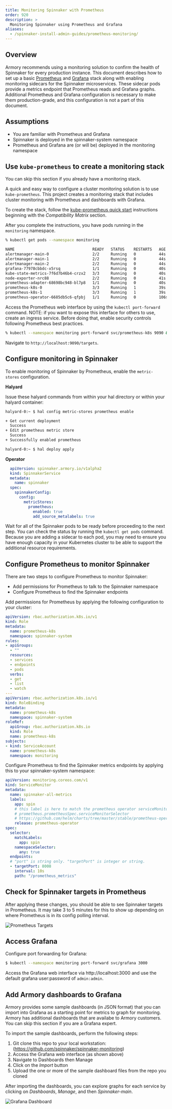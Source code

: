 ```yaml
---
title: Monitoring Spinnaker with Prometheus
order: 920
description: >
  Monitoring Spinnaker using Prometheus and Grafana
aliases:
  - /spinnaker-install-admin-guides/prometheus-monitoring/
---
```


## Overview

Armory recommends using a monitoring solution to confirm the health of Spinnaker for every production instance. This document describes how to set up a basic [Prometheus](https://prometheus.io/) and [Grafana](https://grafana.com/) stack along with enabling monitoring sidecars for the Spinnaker microservices. These sidecar pods provide a metrics endpoint that Prometheus reads and Grafana graphs. Additional Prometheus and Grafana configuration is necessary to make them production-grade, and this configuration is not a part of this document.

## Assumptions

* You are familiar with Prometheus and Grafana
* Spinnaker is deployed in the spinnaker-system namespace
* Prometheus and Grafana are (or will be) deployed in the monitoring namespace


## Use `kube-prometheus` to create a monitoring stack

You can skip this section if you already have a monitoring stack.

A quick and easy way to configure a cluster monitoring solution is to use `kube-prometheus`. This project creates a monitoring stack that includes cluster monitoring with Prometheus and dashboards with Grafana.

To create the stack, follow the [kube-prometheus quick start](https://github.com/coreos/kube-prometheus#kubernetes-compatibility-matrix) instructions beginning with the _Compatibility Matrix_ section.

After you complete the instructions, you have pods running in the `monitoring` namespace.

```bash
% kubectl get pods --namespace monitoring

NAME                                  READY   STATUS    RESTARTS   AGE
alertmanager-main-0                   2/2     Running   0          44s
alertmanager-main-1                   2/2     Running   0          44s
alertmanager-main-2                   2/2     Running   0          44s
grafana-77978cbbdc-x5rsq              1/1     Running   0          40s
kube-state-metrics-7f6d7b46b4-crzx2   3/3     Running   0          40s
node-exporter-nrc88                   2/2     Running   0          41s
prometheus-adapter-68698bc948-bl7p8   1/1     Running   0          40s
prometheus-k8s-0                      3/3     Running   1          39s
prometheus-k8s-1                      3/3     Running   1          39s
prometheus-operator-6685db5c6-qfpbj   1/1     Running   0          106s

```

Access the Prometheus web interface by using the `kubectl port-forward` command. NOTE: if you want to expose this interface for others to use, create an ingress service. Before doing that, enable security controls following Prometheus best practices.

```bash
% kubectl --namespace monitoring port-forward svc/prometheus-k8s 9090 &
```

Navigate to `http://localhost:9090/targets`.

## Configure monitoring in Spinnaker

To enable monitoring of Spinnaker by Prometheus, enable the `metric-stores` configuration.

**Halyard**

Issue these halyard commands from within your hal directory or within your halyard container:

```bash
halyard-0:~ $ hal config metric-stores prometheus enable

+ Get current deployment
  Success
+ Edit prometheus metric store
  Success
+ Successfully enabled prometheus

halyard-0:~ $ hal deploy apply
```

**Operator**
```yaml
  apiVersion: spinnaker.armory.io/v1alpha2
  kind: SpinnakerService
  metadata:
    name: spinnaker
  spec:
    spinnakerConfig:  
      config:
        metricStores:
          prometheus:
            enabled: true
            add_source_metalabels: true          
```

Wait for all of the Spinnaker pods to be ready before proceeding to the next step. You can check the status by running the `kubectl get pods` command.  Because you are adding a sidecar to each pod, you may need to ensure you have enough capacity in your Kubernetes cluster to be able to support the additional resource requirements.

##  Configure Prometheus to monitor Spinnaker

There are two steps to configure Prometheus to monitor Spinnaker:

- Add permissions for Prometheus to talk to the Spinnaker namespace
- Configure Prometheus to find the Spinnaker endpoints

Add permissions for Prometheus by applying the following configuration to your cluster:

```yaml
apiVersion: rbac.authorization.k8s.io/v1
kind: Role
metadata:
  name: prometheus-k8s
  namespace: spinnaker-system
rules:
- apiGroups:
  - ""
  resources:
  - services
  - endpoints
  - pods
  verbs:
  - get
  - list
  - watch
---
apiVersion: rbac.authorization.k8s.io/v1
kind: RoleBinding
metadata:
  name: prometheus-k8s
  namespace: spinnaker-system
roleRef:
  apiGroup: rbac.authorization.k8s.io
  kind: Role
  name: prometheus-k8s
subjects:
- kind: ServiceAccount
  name: prometheus-k8s
  namespace: monitoring
```

Configure Prometheus to find the Spinnaker metrics endpoints by applying this to your spinnaker-system namespace:

```yaml
apiVersion: monitoring.coreos.com/v1
kind: ServiceMonitor
metadata:
  name: spinnaker-all-metrics
  labels:
    app: spin
    # this label is here to match the prometheus operator serviceMonitorSelector attribute
    # prometheus.prometheusSpec.serviceMonitorSelector
    # https://github.com/helm/charts/tree/master/stable/prometheus-operator
    release: prometheus-operator
spec:
  selector:
    matchLabels:
      app: spin
    namespaceSelector:
      any: true
  endpoints:
  # "port" is string only. "targetPort" is integer or string.
  - targetPort: 8008
    interval: 10s
    path: "/prometheus_metrics"
```

## Check for Spinnaker targets in Prometheus

After applying these changes, you should be able to see  Spinnaker targets in Prometheus. It may take 3 to 5 minutes for this to show up depending on where Prometheus is in its config polling interval.

![Prometheus Targets](/images/install-admin/prometheus.png)

## Access Grafana

Configure port forwarding for Grafana:

```bash
$ kubectl --namespace monitoring port-forward svc/grafana 3000
```

Access the Grafana web interface via http://localhost:3000 and use the default grafana user:password of `admin:admin`.

## Add Armory dashboards to Grafana

Armory provides some sample dashboards (in JSON format) that you can import into Grafana as a starting point for metrics to graph for monitoring. 
Armory has additional dashboards that are availabe to Armory customers. You can skip this section if you are a Grafana expert.

To import the sample dashboards, perform the following steps: 

1. Git clone this repo to your local workstation: (https://github.com/spinnaker/spinnaker-monitoring)
2. Access the Grafana web interface (as shown above)
3. Navigate to Dashboards then Manage
4. Click on the _Import_ button
5. Upload the one or more of the sample dashboard files from the repo you cloned

After importing the dashboards, you can explore graphs for each service by clicking on _Dashboards_, _Manage_, and then _Spinnaker-main_.

![Grafana Dashboard](/images/install-admin/grafana.png)

